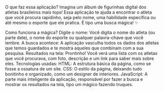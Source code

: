 O que faz essa aplicação?
Imagina um álbum de figurinhas digital dos atletas brasileiros mais tops!  Essa aplicação te ajuda a encontrar o atleta que você procura rapidinho, seja pelo nome, uma habilidade específica ou até mesmo o esporte que ele pratica. É tipo uma busca mágica! ✨

Como funciona a mágica?
Digite o nome: Você digita o nome do atleta (ou parte dele), o nome do esporte ou qualquer palavra-chave que você lembre.
A busca acontece: A aplicação vasculha todos os dados dos atletas que temos guardados e te mostra aqueles que combinam com a sua pesquisa.
Resultados na tela: Prontinho! Você verá uma lista com os atletas que você procurava, com foto, descrição e um link para saber mais sobre eles.
Tecnologias usadas:
HTML: A estrutura básica da página, como se fosse a ossatura de um site.
CSS: O estilo da página, deixando tudo bonitinho e organizado, como um designer de interiores.
JavaScript: A parte mais inteligente da aplicação, responsável por fazer a busca e mostrar os resultados na tela, tipo um mágico fazendo truques.
